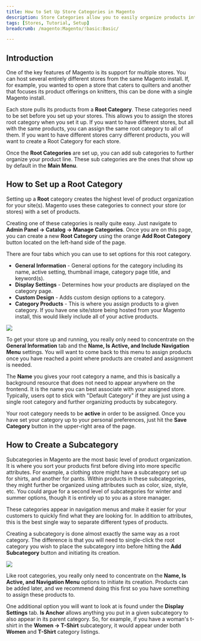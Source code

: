 ```yaml
---
title: How to Set Up Store Categories in Magento
description: Store Categories allow you to easily organize products into different stores hosted through Magento.
tags: [Stores, Tutorial, Setup]
breadcrumb: /magento:Magento/!basic:Basic/

---
```


Introduction
-----

One of the key features of Magento is its support for multiple stores. You can host several entirely different stores from the same Magento install. If, for example, you wanted to open a store that caters to quilters and another that focuses its product offerings on knitters, this can be done with a single Magento install.

Each store pulls its products from a **Root Category**. These categories need to be set before you set up your stores. This allows you to assign the stores root category when you set it up. If you want to have different stores, but all with the same products, you can assign the same root category to all of them. If you want to have different stores carry different products, you will want to create a Root Category for each store.

Once the **Root Categories** are set up, you can add sub categories to further organize your product line. These sub categories are the ones that show up by default in the **Main Menu**.

How to Set up a Root Category
-----

Setting up a **Root** category creates the highest level of product organization for your site(s). Magento uses these categories to connect your store (or stores) with a set of products.

Creating one of these categories is really quite easy. Just navigate to **Admin Panel -> Catalog -> Manage Categories**. Once you are on this page, you can create a new **Root Category** using the orange **Add Root Category** button located on the left-hand side of the page. 

There are four tabs which you can use to set options for this root category.

* **General Information** - General options for the category including its name, active setting, thumbnail image, category page title, and keyword(s).
* **Display Settings** - Determines how your products are displayed on the category page.
* **Custom Design** - Adds custom design options to a category.
* **Category Products** - This is where you assign products to a given category. If you have one site/store being hosted from your Magento install, this would likely include all of your active products.

![][category]

To get your store up and running, you really only need to concentrate on the **General Information** tab and the **Name, Is Active, and Include Navigation Menu** settings. You will want to come back to this menu to assign products once you have reached a point where products are created and assignment is needed.

The **Name** you gives your root category a name, and this is basically a background resource that does not need to appear anywhere on the frontend. It is the name you can best associate with your assigned store. Typically, users opt to stick with "Default Category" if they are just using a single root category and further organizing products by subcategory.

Your root category needs to be **active** in order to be assigned. Once you have set your category up to your personal preferences, just hit the **Save Category** button in the upper-right area of the page.

How to Create a Subcategory
-----

Subcategories in Magento are the most basic level of product organization. It is where you sort your products first before diving into more specific attributes. For example, a clothing store might have a subcategory set up for shirts, and another for pants. Within products in these subcategories, they might further be organized using attributes such as color, size, style, etc. You could argue for a second level of subcategories for winter and summer options, though it is entirely up to you as a store manager.

These categories appear in navigation menus and make it easier for your customers to quickly find what they are looking for. In addition to attributes, this is the best single way to separate different types of products.

Creating a subcategory is done almost exactly the same way as a root category. The difference is that you will need to single-click the root category you wish to place the subcategory into before hitting the **Add Subcategory** button and initiating its creation.

![][category2]

Like root categories, you really only need to concentrate on the **Name, Is Active, and Navigation Menu** options to initiate its creation. Products can be added later, and we recommend doing this first so you have something to assign these products to.

One additional option you will want to look at is found under the **Display Settings** tab. **Is Anchor** allows anything you put in a given subcategory to also appear in its parent category. So, for example, if you have a woman's t-shirt in the **Women -> T-Shirt** subcategory, it would appear under both **Women** and **T-Shirt** category listings.

[category]: assets/root_category_1.jpeg
[category2]: assets/subcategory_1.jpeg